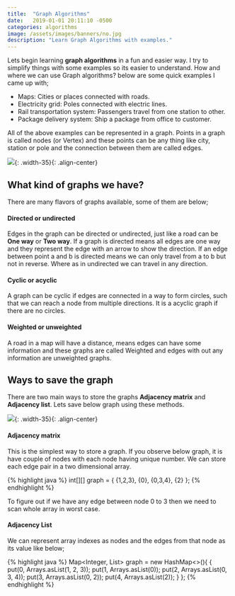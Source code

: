 ```yaml
---
title:  "Graph Algorithms"
date:   2019-01-01 20:11:10 -0500
categories: algorithms
image: /assets/images/banners/no.jpg
description: "Learn Graph Algorithms with examples."
---
```


Lets begin learning **graph algorithms** in a fun and easier way. I try to simplify things with some examples so its easier to understand. How and where we can use Graph algorithms? below are some quick examples I came up with;

* Maps: Cities or places connected with roads.
* Electricity grid: Poles connected with electric lines.
* Rail transportation system: Passengers travel from one station to other.
* Package delivery system: Ship a package from office to customer.

All of the above examples can be represented in a graph. Points in a graph is called nodes (or Vertex) and these points can be any thing like city, station or pole and the connection between them are called edges.

![]({{site.baseurl}}/assets/images/posts/2018/12/basic-graph.jpg){: .width-35}{: .align-center}

## What kind of graphs we have?
There are many flavors of graphs available, some of them are below;

#### Directed or undirected
Edges in the graph can be directed or undirected, just like a road can be **One way** or **Two way**. If a graph is directed means all edges are one way and they represent the edge with an arrow to show the direction. If an edge between point a and b is directed means we can only travel from a to b but not in reverse. Where as in undirected we can travel in any direction.

#### Cyclic or acyclic
A graph can be cyclic if edges are connected in a way to form circles, such that we can reach a node from multiple directions. It is a acyclic graph if there are no circles.

#### Weighted or unweighted
A road in a map will have a distance, means edges can have some information and these graphs are called Weighted and edges with out any information are unweighted graphs.

## Ways to save the graph

There are two main ways to store the graphs **Adjacency matrix** and **Adjacency list**. Lets save below graph using these methods.

![]({{site.baseurl}}/assets/images/posts/2018/12/save-graph.jpg){: .width-35}{: .align-center}

#### Adjacency matrix

This is the simplest way to store a graph. If you observe below graph, it is have couple of nodes with each node having unique number. We can store each edge pair in a two dimensional array.

{% highlight java %}
int[][] graph = {
                {1,2,3},
                {0},
                {0,3,4},
                {2}
        };
{% endhighlight %}

To figure out if we have any edge between node 0 to 3 then we need to scan whole array in worst case.

#### Adjacency List

We can represent array indexes as nodes and the edges from that node as its value like below;

{% highlight java %}
Map<Integer, List<Integer>> graph = new HashMap<>(){
            {
                put(0, Arrays.asList(1, 2, 3));
                put(1, Arrays.asList(0));
                put(2, Arrays.asList(0, 3, 4));
                put(3, Arrays.asList(0, 2));
                put(4, Arrays.asList(2));
            }
        };
{% endhighlight %}

